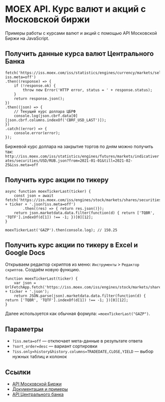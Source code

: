 # MOEX API. Курс валют и акций с Московской биржи

Примеры работы с курсами валют и акций с помощью API Московской Биржи на JavaScript.

## Получить данные курса валют Центрального Банка

```
fetch('https://iss.moex.com/iss/statistics/engines/currency/markets/selt/rates.json?iss.meta=off')
.then((response) => {
    if (!response.ok) {
        throw new Error('HTTP error, status = ' + response.status);
    }
    return response.json();
})
.then((json) => {
    // Текущий курс доллара ЦБРФ
    console.log(json.cbrf.data[0][json.cbrf.columns.indexOf('CBRF_USD_LAST')]);
})
.catch((error) => {
    console.error(error);
});
```

Биржевой курс доллара на закрытие торгов по дням можно получить так:
`http://iss.moex.com/iss/statistics/engines/futures/markets/indicativerates/securities/USD/RUB.json?from=2021-01-01&till=2021-02-25&iss.meta=off`

## Получить курс акции по тикеру
```
async function moexTickerLast(ticker) {
    const json = await fetch('https://iss.moex.com/iss/engines/stock/markets/shares/securities/' + ticker + '.json?iss.meta=off')
        .then((res) => { return res.json()});
    return json.marketdata.data.filter(function(d) { return ['TQBR', 'TQTF'].indexOf(d[1]) !== -1; })[0][12];
}

moexTickerLast('GAZP').then(console.log); // 150.25
```

## Получить курс акции по тикеру в Excel и Google Docs

Открываем редактор скриптов из меню: `Инструменты` > `Редактор скриптов`. Создаём новую функцию.

```
function moexTickerLast(ticker) {
    var json = UrlFetchApp.fetch('https://iss.moex.com/iss/engines/stock/markets/shares/securities/' + ticker + '.json');
    return JSON.parse(json).marketdata.data.filter(function(d) { return ['TQBR', 'TQTF'].indexOf(d[1]) !== -1; })[0][12];
}
```

Далее используется как обычная формула: `=moexTickerLast("GAZP")`.

## Параметры

* `?iss.meta=off` — отключает мета-данные в результате ответа
* `?sort_order=desc` — вариант сортировки
* `?iss.only=history&history.columns=TRADEDATE,CLOSE,YIELD` — выбор нужных таблиц и колонок

## Ссылки

* [API Московской Биржи](https://iss.moex.com/iss/reference/)
* [Документация и примеры](https://www.moex.com/a2193)
* [API Центрального банка](https://cbr.ru/development/SXML/)
